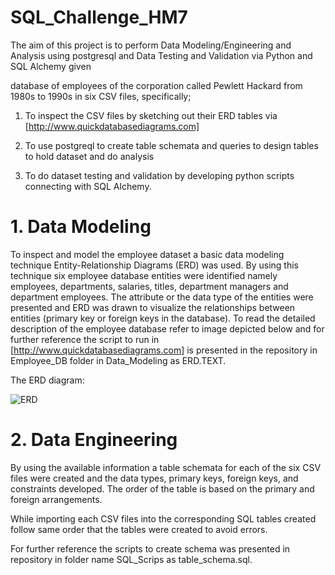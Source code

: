 # SQL_Challenge_HM7

The aim of this project is to perform Data Modeling/Engineering and Analysis using postgresql and Data Testing and Validation via Python and SQL Alchemy given

database of employees of the corporation called Pewlett Hackard from 1980s to 1990s in six CSV files, specifically;

1. To inspect the CSV files by sketching out their ERD tables via [http://www.quickdatabasediagrams.com]

2. To use postgreql to create table schemata and queries to design tables to hold dataset and do analysis

3. To do dataset testing and validation by developing python scripts connecting with SQL Alchemy. 


# 1. Data Modeling

To inspect and model the employee dataset a basic data modeling technique Entity-Relationship Diagrams (ERD) was used. By using this technique six employee database entities were identified namely employees, departments, salaries, titles, department managers and department employees. The attribute or the data type of the entities were presented and ERD was drawn to visualize the relationships between entities (primary key or foreign keys in the database). To read the detailed description of the employee database refer to image depicted below and for further reference the script to run in [http://www.quickdatabasediagrams.com]
 is presented in the repository in Employee_DB folder in Data_Modeling as ERD.TEXT. 

The ERD diagram:


![ERD](https://user-images.githubusercontent.com/84547558/155029105-f4883295-65a5-420e-9545-6f6c20c0ab5a.JPG)



# 2. Data Engineering

By using the available information a table schemata for each of the six CSV files were created and the data types, primary keys, foreign keys, and constraints developed. The order of the table is based on the primary and foreign arrangements.

While importing each CSV files into the corresponding SQL tables created follow same order that the tables were created to avoid errors.

For further reference the scripts to create schema was presented in repository in folder name SQL_Scrips as table_schema.sql.


